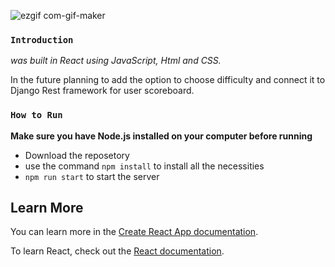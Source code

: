 ![ezgif com-gif-maker](https://user-images.githubusercontent.com/110486683/203941237-f8ed4e6f-fea4-47bd-bfd5-2d9b1fa6c1f3.gif)


### `Introduction`

*was built in React using JavaScript, Html and CSS.*

In the future planning to add the option to choose difficulty and connect it to Django Rest framework for user scoreboard.

### `How to Run`

**Make sure you have Node.js installed on your computer before running**
- Download the reposetory 
- use the command `npm install` to install all the necessities
- `npm run start` to start the server

## Learn More

You can learn more in the [Create React App documentation](https://facebook.github.io/create-react-app/docs/getting-started).

To learn React, check out the [React documentation](https://reactjs.org/).



